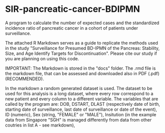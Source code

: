 # SIR-pancreatic-cancer-BDIPMN
A program to calculate the number of expected cases and the standardized incidence ratio of pancreatic cancer in a cohort of patients under surveillance.

The attached R Markdown serves as a guide to replicate the methods used in the study "Surveillance for Presumed BD-IPMN of the Pancreas: Stability, Size, and Age Identify Targets for Discontinuation". 
Please cite our study if you are planning on using this code.

IMPORTANT: The Markdown is stored in the "docs" folder. The .rmd file is the markdown file, that can be assessed and downloaded also in PDF (.pdf)(RECOMMENDED).

In the markdown a random generated dataset is used. The dataset to be used for this analysis is a long dataset, where every row correspond to a new patient and every column to a different variable. The variables that are called by the program are: DOB, DSTART, DLAST (respectively date of birth, starting date of surveillance, last date of surveillance or date of the event), ID (numeric), Sex (string, "FEMALE" or "MALE"), Insitution (in the example data from Singapore "SGH" is managed differently from data from other coutries in list A - see markdown), 
